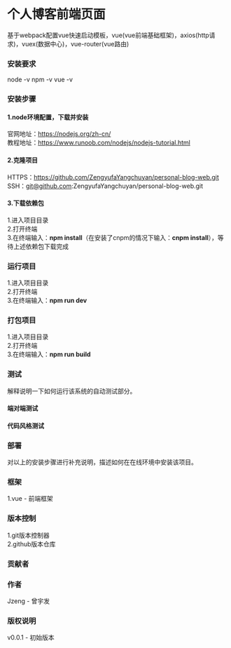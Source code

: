 # 个人博客前端页面
基于webpack配置vue快速启动模板，vue(vue前端基础框架)，axios(http请求)，vuex(数据中心)，vue-router(vue路由)
### 安装要求
node -v
npm -v
vue -v
### 安装步骤
#### 1.node环境配置，下载并安装
官网地址：https://nodejs.org/zh-cn/<br>
教程地址：https://www.runoob.com/nodejs/nodejs-tutorial.html<br>
#### 2.克隆项目
HTTPS：https://github.com/ZengyufaYangchuyan/personal-blog-web.git<br>
SSH：git@github.com:ZengyufaYangchuyan/personal-blog-web.git<br>
#### 3.下载依赖包
1.进入项目目录<br>
2.打开终端<br>
3.在终端输入：<b>npm install</b>（在安装了cnpm的情况下输入：<b>cnpm install</b>），等待上述依赖包下载完成<br>
### 运行项目
1.进入项目目录<br>
2.打开终端<br>
3.在终端输入：<b>npm run dev</b>
### 打包项目
1.进入项目目录<br>
2.打开终端<br>
3.在终端输入：<b>npm run build</b>
### 测试
解释说明一下如何运行该系统的自动测试部分。
#### 端对端测试
#### 代码风格测试
### 部署
对以上的安装步骤进行补充说明，描述如何在在线环境中安装该项目。
### 框架
1.vue - 前端框架<br>
### 版本控制
1.git版本控制器<br>
2.github版本仓库
### 贡献者
### 作者
Jzeng - 曾宇发
### 版权说明
v0.0.1 - 初始版本
